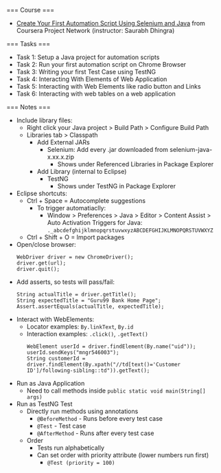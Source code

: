 === Course ===
- [Create Your First Automation Script Using Selenium and Java](https://www.coursera.org/projects/create-automation-script-using-selenium-java) from Coursera Project Network (instructor: Saurabh Dhingra)

=== Tasks ===
- Task 1: Setup a Java project for automation scripts
- Task 2: Run your first automation script on Chrome Browser
- Task 3: Writing your first Test Case using TestNG
- Task 4: Interacting With Elements of Web Application
- Task 5: Interacting with Web Elements like radio button and Links
- Task 6: Interacting with web tables on a web application

=== Notes ===
- Include library files:
  - Right click your Java project > Build Path > Configure Build Path
  - Libraries tab > Classpath
    - Add External JARs
      - Selenium: Add every .jar downloaded from selenium-java-x.xx.x.zip
        - Shows under Referenced Libraries in Package Explorer
    - Add Library (internal to Eclipse)
      - TestNG
        - Shows under TestNG in Package Explorer
- Eclipse shortcuts:
  - Ctrl + Space = Autocomplete suggestions
    - To trigger automatiaclly:
      - Window > Preferences > Java > Editor > Content Assist > Auto Activation Triggers for Java: `._abcdefghijklmnopqrstuvwxyzABCDEFGHIJKLMNOPQRSTUVWXYZ`
  - Ctrl + Shift + O = Import packages
- Open/close browser:
  ```
  WebDriver driver = new ChromeDriver();
  driver.get(url);
  driver.quit();
  ```
- Add asserts, so tests will pass/fail:
  ```
  String actualTitle = driver.getTitle();
  String expectedTitle = "Guru99 Bank Home Page";
  Assert.assertEquals(actualTitle, expectedTitle);  
  ```
- Interact with WebElements:
  - Locator examples: `By.linkText`, `By.id`
  - Interaction examples: `.click()`, `.getText()`
    ```
    WebElement userId = driver.findElement(By.name("uid"));
    userId.sendKeys("mngr546003");
    String customerId = driver.findElement(By.xpath("//td[text()='Customer ID']/following-sibling::td")).getText();
    ```
- Run as Java Application
  - Need to call methods inside `public static void main(String[] args)`
- Run as TestNG Test
  - Directly run methods using annotations
    - `@BeforeMethod` - Runs before every test case
    - `@Test` - Test case
    - `@AfterMethod` - Runs after every test case
  - Order
    - Tests run alphabetically
    - Can set order with priority attribute (lower numbers run first)
      - `@Test (priority = 100)`